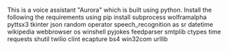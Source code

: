 This is a voice assistant "Aurora" which is built using python. Install the following the requirements using pip install
subprocess
wolframalpha
pyttsx3
tkinter
json
random
operator
speech_recognition as sr
datetime
wikipedia
webbrowser
os
winshell
pyjokes
feedparser
smtplib
ctypes
time
requests
shutil
twilio
clint
ecapture
bs4
win32com
urllib
